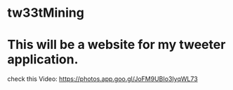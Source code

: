 # tw33tMining
# This will be a website for my tweeter application.

check this Video: https://photos.app.goo.gl/JoFM9UBIo3IyqWL73
